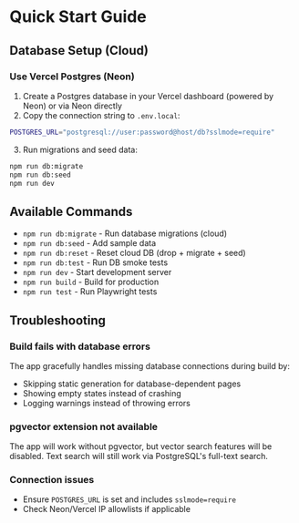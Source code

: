 # Quick Start Guide

## Database Setup (Cloud)

### Use Vercel Postgres (Neon)
1. Create a Postgres database in your Vercel dashboard (powered by Neon) or via Neon directly
2. Copy the connection string to `.env.local`:
```bash
POSTGRES_URL="postgresql://user:password@host/db?sslmode=require"
```
3. Run migrations and seed data:
```bash
npm run db:migrate
npm run db:seed
npm run dev
```

## Available Commands

- `npm run db:migrate` - Run database migrations (cloud)
- `npm run db:seed` - Add sample data
- `npm run db:reset` - Reset cloud DB (drop + migrate + seed)
- `npm run db:test` - Run DB smoke tests
- `npm run dev` - Start development server
- `npm run build` - Build for production
- `npm run test` - Run Playwright tests

## Troubleshooting

### Build fails with database errors
The app gracefully handles missing database connections during build by:
- Skipping static generation for database-dependent pages
- Showing empty states instead of crashing
- Logging warnings instead of throwing errors

### pgvector extension not available
The app will work without pgvector, but vector search features will be disabled. Text search will still work via PostgreSQL's full-text search.

### Connection issues
- Ensure `POSTGRES_URL` is set and includes `sslmode=require`
- Check Neon/Vercel IP allowlists if applicable
